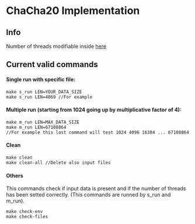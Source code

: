 # ChaCha20 Implementation

## Info
Number of threads modifiable inside [here](./num_thread_definer.sh)

## Current valid commands

#### Single run with specific file:

```
make s_run LEN=YOUR_DATA_SIZE
make s_run LEN=4069 //For example
```

#### Multiple run (starting from 1024 going up by multiplicative factor of 4):
```
make m_run LEN=MAX_DATA_SIZE
make m_run LEN=67108864
//For example this last command will test 1024 4096 16384 ... 67108864
```

#### Clean
```
make clean
make clean-all //Delete also input files
```

#### Others
This commands check if input data is present and if the number of threads has been setted correctly. (This commands are runned by s_run and m_run).
```
make check-env
make check-files
```